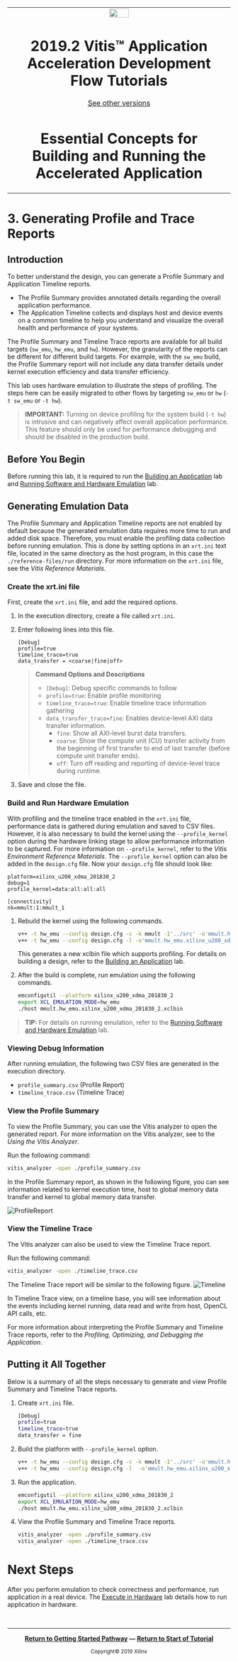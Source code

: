 <table>
 <tr>
   <td align="center"><img src="https://www.xilinx.com/content/dam/xilinx/imgs/press/media-kits/corporate/xilinx-logo.png" width="30%"/><h1>2019.2 Vitis™ Application Acceleration Development Flow Tutorials</h1>
   <a href="https://github.com/Xilinx/SDAccel-Tutorials/branches/all">See other versions</a>
   </td>
 </tr>
 <tr>
 <td align="center"><h1>Essential Concepts for Building and Running the Accelerated Application</h1>
 </td>
 </tr>
</table>

# 3. Generating Profile and Trace Reports

## Introduction

To better understand the design, you can generate a Profile Summary and Application Timeline reports.  

* The Profile Summary provides annotated details regarding the overall application performance.  
* The Application Timeline collects and displays host and device events on a common timeline to help you understand and visualize the overall health and performance of your systems.

The Profile Summary and Timeline Trace reports are available for all build targets (`sw_emu`, `hw_emu`, and `hw`). However, the granularity of the reports can be different for different build targets. For example, with the `sw_emu` build, the Profile Summary report will not include any data transfer details under kernel execution efficiency and data transfer efficiency.

This lab uses hardware emulation to illustrate the steps of profiling. The steps here can be easily migrated to other flows by targeting `sw_emu` or `hw` (`-t sw_emu` or `-t hw`).

>**IMPORTANT:** Turning on device profiling for the system build (`-t hw`) is intrusive and can negatively affect overall application performance. This feature should only be used for performance debugging and should be disabled in the production build.

## Before You Begin

Before running this lab, it is required to run the [Building an Application](./BuildingAnApplication.md) lab and [Running Software and Hardware Emulation](./Emulation.md) lab.

## Generating Emulation Data

The Profile Summary and Application Timeline reports are not enabled by default because the generated emulation data requires more time to run and added disk space. Therefore, you must enable the profiling data collection before running emulation. This is done by setting options in an `xrt.ini` text file, located in the same directory as the host program, in this case the `./reference-files/run` directory. For more information on the `xrt.ini` file, see the *Vitis Reference Materials*.

### Create the xrt.ini file

First, create the `xrt.ini` file, and add the required options.

1. In the execution directory, create a file called `xrt.ini`.

2. Enter following lines into this file.

   ```
   [Debug]
   profile=true
   timeline_trace=true
   data_transfer = <coarse|fine|off>
   ```

   >**Command Options and Descriptions**
   >
   >* `[Debug]`: Debug specific commands to follow
   >* `profile=true`: Enable profile monitoring
   >* `timeline_trace=true`: Enable timeline trace information gathering
   >* `data_transfer_trace=fine`: Enables device-level AXI data transfer information.
   >   * `fine`: Show all AXI-level burst data transfers.
    >   * `coarse`: Show the compute unit (CU) transfer activity from the beginning of first transfer to end of last transfer (before compute unit transfer ends).
      >   * `off`: Turn off reading and reporting of device-level trace during runtime.

3. Save and close the file.

### Build and Run Hardware Emulation

With profiling and the timeline trace enabled in the `xrt.ini` file, performance data is gathered during emulation and saved to CSV files. However, it is also necessary to build the kernel using the `--profile_kernel` option during the hardware linking stage to allow performance information to be captured. For more information on `--profile_kernel`, refer to the *Vitis Environment Reference Materials*. The `--profile_kernel` option can also be added in the `design.cfg` file. Now your `design.cfg` file should look like:

```
platform=xilinx_u200_xdma_201830_2
debug=1
profile_kernel=data:all:all:all

[connectivity]
nk=mmult:1:mmult_1

```

1. Rebuild the kernel using the following commands.

     ```bash
     v++ -t hw_emu --config design.cfg -c -k mmult -I'../src' -o'mmult.hw_emu.xilinx_u200_xdma_201830_2.xo' '../src/mmult.cpp'
     v++ -t hw_emu --config design.cfg -l -o'mmult.hw_emu.xilinx_u200_xdma_201830_2.xclbin' mmult.hw_emu.xilinx_u200_xdma_201830_2.xo
     ```

   This generates a new xclbin file which supports profiling. For details on building a design, refer to the [Building an Application](./BuildingAnApplication.md) lab.
2. After the build is complete, run emulation using the following commands.  

   ```bash
   emconfigutil --platform xilinx_u200_xdma_201830_2
   export XCL_EMULATION_MODE=hw_emu
   ./host mmult.hw_emu.xilinx_u200_xdma_201830_2.xclbin
   ```

 >**TIP:** For details on running emulation, refer to the [Running Software and Hardware Emulation](./Emulation.md) lab.

### Viewing Debug Information

After running emulation, the following two CSV files are generated in the execution directory.

* `profile_summary.csv` (Profile Report)
* `timeline_trace.csv` (Timeline Trace)

### View the Profile Summary

To view the Profile Summary, you can use the Vitis analyzer to open the generated report. For more information on the Vitis analyzer, see to the *Using the Vitis Analyzer*.

Run the following command:

```bash
vitis_analyzer -open ./profile_summary.csv
```

In the Profile Summary report, as shown in the following figure, you can see information related to kernel execution time, host to global memory data transfer and kernel to global memory data transfer.

  ![ProfileReport](./images/profile_report_vitis.png)

### View the Timeline Trace

The Vitis analyzer can also be used to view the Timeline Trace report.

   Run the following command:

   ```bash
   vitis_analyzer -open ./timeline_trace.csv
   ```

   The Timeline Trace report will be similar to the following figure.
   ![Timeline](./images/timeline_trace_vitis.png)

   In Timeline Trace view, on a timeline base, you will see information about the events including kernel running, data read and write from host, OpenCL API calls, etc.

   For more information about interpreting the Profile Summary and Timeline Trace reports, refer to the *Profiling, Optimizing, and Debugging the Application*.

## Putting it All Together

Below is a summary of all the steps necessary to generate and view Profile Summary and Timeline Trace reports.  

1. Create `xrt.ini` file.

   ```bash
   [Debug]
   profile=true
   timeline_trace=true
   data_transfer = fine
   ```

2. Build the platform with `--profile_kernel` option.

   ```bash
   v++ -t hw_emu --config design.cfg -c -k mmult -I'../src' -o'mmult.hw_emu.xilinx_u200_xdma_201830_2.xo' '../src/mmult.cpp'
   v++ -t hw_emu --config design.cfg -l  -o'mmult.hw_emu.xilinx_u200_xdma_201830_2.xclbin' mmult.hw_emu.xilinx_u200_xdma_201830_2.xo
   ```

3. Run the application.

   ```bash
   emconfigutil --platform xilinx_u200_xdma_201830_2
   export XCL_EMULATION_MODE=hw_emu
   ./host mmult.hw_emu.xilinx_u200_xdma_201830_2.xclbin
   ```

4. View the Profile Summary and Timeline Trace reports.

   ```bash
   vitis_analyzer -open ./profile_summary.csv
   vitis_analyzer -open ./timeline_trace.csv
   ```

# Next Steps

After you perform emulation to check correctness and performance, run application in a real device. The [Execute in Hardware](./HardwareExec.md) lab details how to run application in hardware.

</br>
<hr/>
<p align="center"><b><a href="/docs/vitis-getting-started/">Return to Getting Started Pathway</a> — <a href="./README.md">Return to Start of Tutorial</a></b></p>

<p align="center"><sup>Copyright&copy; 2019 Xilinx</sup></p>

